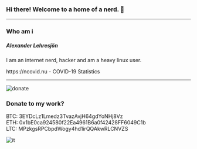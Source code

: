 ### Hi there!  Welcome to a home of a nerd. 👋
<hr>
<h3>Who am i</h3>
<h5>Alexander Lehresjön</h5>
<p>I am an internet nerd, hacker and am a heavy linux user.</p>
https://ncovid.nu - COVID-19 Statistics
<hr>

![donate](https://user-images.githubusercontent.com/84492503/152859528-7bb51b32-0a9e-48b6-a0e2-2909426817cb.png)
<h3>Donate to my work?</h3>

BTC: 3EYDcLz1Lmedz3TvazAvjH64gdYoNHj8Vz<br>
ETH: 0x1bE0ca924580f22Ea4961B6a0f42428FF6049C1b<br>
LTC: MPzkgsRPCbpdWogy4hd1irQQAkwRLCNVZS


![it](https://user-images.githubusercontent.com/84492503/132641392-11174aa0-1fa1-4437-afc7-63409f903741.png)

